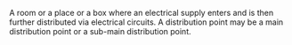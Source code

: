 A room or a place or a box where an electrical supply enters and is then further distributed via electrical circuits. A distribution point may be a main distribution point or a sub-main distribution point.